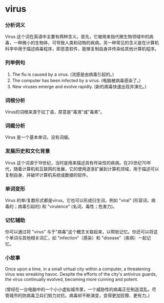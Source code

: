 # virus

### 分析词义

  

Virus 这个词在英语中主要有两种含义。首先，它被用来指代微生物领域中的病毒，一种微小的生物体，可导致人类和动物的疾病。另一种常见的含义是在计算机科学中用于描述病毒程序，即恶意软件，能够复制自身并传染给其他计算机程序。

  

### 列举例句

  

1.  The flu is caused by a virus. (流感是由病毒引起的。)
2.  The computer has been infected by a virus. (电脑被病毒感染了。)
3.  New viruses emerge and evolve rapidly. (新的病毒快速出现并演化。)

  

### 词根分析

  

Virus的词根来源于拉丁语，原意是"毒液"或"毒素"。

  

### 词缀分析

  

Virus 是一个基本单词，没有词缀。

  

### 发展历史和文化背景

  

Virus 这个词源于19世纪，当时是用来描述具有传染性的疾病。在20世纪70年代，随着计算机和互联网的发展，它的使用逐渐扩展到计算机领域，用于描述可以复制自身、并破坏计算机系统或数据的软件。

  

### 单词变形

  

Virus 的单/复数形式都是virus。它也可以形成衍生词，例如 "viral" (形容词，病毒的；病毒引起的) 和 "virulence" (名词，毒性；危害力)。

  

### 记忆辅助

  

你可以通过将 "virus" 与于"病毒"这个概念关联起来，以帮助记忆。你还可以将这个单词与其他相关词汇，如 "infection"（感染）和 "disease"（疾病）一起记忆。

  

### 小故事

  

Once upon a time, in a small virtual city within a computer, a threatening virus was wreaking havoc. Despite the efforts of the city's antivirus guards, the virus continually evolved, becoming more cunning and potent.

  

(曾经在一台电脑中的一个小小虚拟城市里，一个威胁性的病毒正在制造混乱。尽管城市的防病毒卫兵们努力对抗，病毒却不断演变，变得更加狡猾、更有力。)

